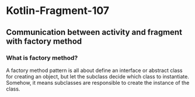 # Kotlin-Fragment-107
## Communication between activity and fragment with factory method

### **What is factory method?**

A factory method pattern is all about define an interface or abstract class for creating an object, but let the subclass decide 
which class to instantiate. Somehow, it means subclasses are responsible to create the instance of the class.
